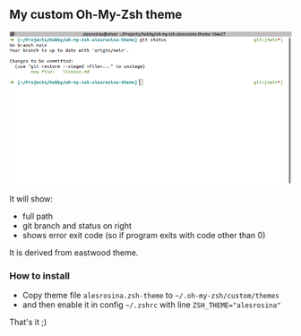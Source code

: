 ## My custom Oh-My-Zsh theme

[![alesrosina theme](https://raw.githubusercontent.com/alesrosina/oh-my-zsh-alesrosina-theme/main/alesrosina-theme.png)](https://raw.githubusercontent.com/alesrosina/oh-my-zsh-alesrosina-theme/main/alesrosina-theme.png)

It will show:
- full path 
- git branch and status on right
- shows error exit code (so if program exits with code other than 0)

It is derived from eastwood theme.

### How to install

- Copy theme file `alesrosina.zsh-theme` to `~/.oh-my-zsh/custom/themes`
- and then enable it in config `~/.zshrc` with line `ZSH_THEME="alesrosina"`

That's it ;)
